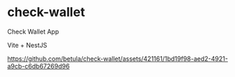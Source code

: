 # check-wallet
Check Wallet App

Vite + NestJS

https://github.com/betula/check-wallet/assets/421161/1bd19f98-aed2-4921-a9cb-c6db67269d96

